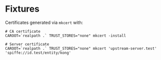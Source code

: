 # Fixtures

Certificates generated via `mkcert` with:
```
# CA certificate
CAROOT=`realpath .` TRUST_STORES="none" mkcert -install

# Server certificate
CAROOT=`realpath .` TRUST_STORES="none" mkcert 'upstream-server.test' 'spiffe://id.test/entity/kong'
```
